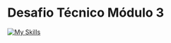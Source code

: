 <h1> Desafio Técnico Módulo 3 </h1>

[![My Skills](https://skillicons.dev/icons?i=nodejs,css,html,js)](https://skillicons.dev)
